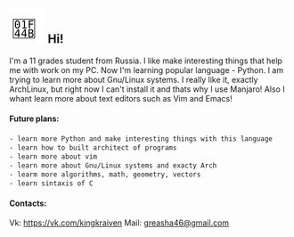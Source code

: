 ## ![(Waving icon)](https://raw.githubusercontent.com/K4rakara/K4rakara/master/assets/wave.svg) Hi!

I'm a 11 grades  student from Russia. I like make interesting things that help me with work on my PC. Now I'm learning popular language - Python. I am trying to learn more about Gnu/Linux systems. I really like it, exactly ArchLinux, but right now I can't install it and thats why I use Manjaro! Also I whant learn more about text editors such as Vim and Emacs!


#### Future plans:
    - learn more Python and make interesting things with this language
    - learn how to built architect of programs
    - learn more about vim
    - learn more about Gnu/Linux systems and exacty Arch
    - learm more algorithms, math, geometry, vectors
    - learn sintaxis of C


#### Contacts:
Vk: https://vk.com/kingkraiven
Mail: greasha46@gmail.com
